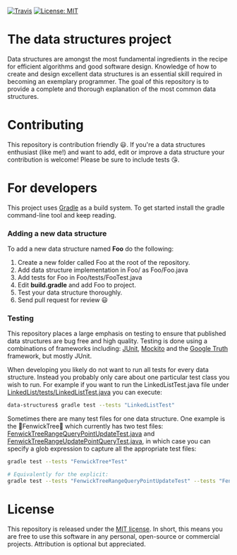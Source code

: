 [![Travis](https://img.shields.io/travis/williamfiset/data-structures.svg)](https://travis-ci.org/williamfiset/data-structures) [![License: MIT](https://img.shields.io/github/license/mashape/apistatus.svg)](https://opensource.org/licenses/MIT)

# The data structures project

Data structures are amongst the most fundamental ingredients in the recipe for efficient algorithms and good software design. Knowledge of how to create and design excellent data structures is an essential skill required in becoming an exemplary programmer. The goal of this repository is to provide a complete and thorough explanation of the most common data structures.

# Contributing

This repository is contribution friendly :smiley:. If you're a data structures enthusiast (like me!) and want to add, edit or improve a data structure your contribution is welcome! Please be sure to include tests :kissing_heart:.

# For developers

This project uses [Gradle](https://gradle.org/) as a build system. To get started install the gradle command-line tool and keep reading.

### Adding a new data structure

To add a new data structure named **Foo** do the following:

1) Create a new folder called Foo at the root of the repository.
2) Add data structure implementation in Foo/ as Foo/Foo.java
3) Add tests for Foo in Foo/tests/FooTest.java
4) Edit **build.gradle** and add Foo to project.
5) Test your data structure thoroughly.
6) Send pull request for review :smiley:

### Testing
This repository places a large emphasis on testing to ensure that published data structures are bug free and high quality. Testing is done using a combinations of frameworks including: [JUnit](http://junit.org/junit4/), [Mockito](http://site.mockito.org/) and the [Google Truth](http://google.github.io/truth) framework, but mostly JUnit.

When developing you likely do not want to run all tests for every data structure. Instead you probably only care about one particular test class you wish to run. For example if you want to run the LinkedListTest.java file under [LinkedList/tests/LinkedListTest.java](LinkedList/tests/LinkedListTest.java) you can execute:
```bash
data-structures$ gradle test --tests "LinkedListTest"
```

Sometimes there are many test files for one data structure. One example is the :evergreen_tree:FenwickTree:evergreen_tree: which currently has two test files: [FenwickTreeRangeQueryPointUpdateTest.java](FenwickTree/tests/FenwickTreeRangeQueryPointUpdateTest.java) and [FenwickTreeRangeUpdatePointQueryTest.java](FenwickTree/tests/FenwickTreeRangeUpdatePointQueryTest.java), in which case you can specify a glob expression to capture all the appropriate test files:
```bash
gradle test --tests "FenwickTree*Test"

# Equivalently for the explicit:
gradle test --tests "FenwickTreeRangeQueryPointUpdateTest" --tests "FenwickTreeRangeUpdatePointQueryTest"
```

# License

This repository is released under the [MIT license](https://opensource.org/licenses/MIT). In short, this means you are free to use this software in any personal, open-source or commercial projects. Attribution is optional but appreciated.

